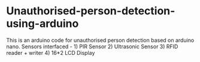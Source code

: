 # Unauthorised-person-detection-using-arduino
This is an arduino code for unauthorised person detection based on arduino nano.
Sensors interfaced - 1) PIR Sensor
                     2) Ultrasonic Sensor
                     3) RFID reader + writer 
                     4) 16*2 LCD Display
